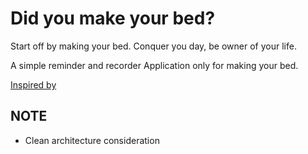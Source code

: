 # Did you make your bed?

Start off by making your bed. Conquer you day, be owner of your life.

A simple reminder and recorder Application only for making your bed.

[Inspired by](https://youtu.be/3sK3wJAxGfs)

## NOTE
- Clean architecture consideration